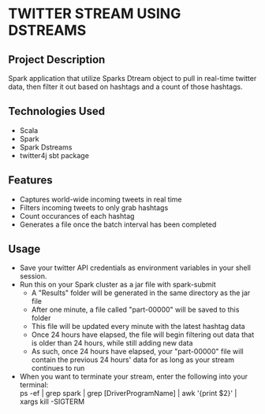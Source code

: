 # TWITTER STREAM USING DSTREAMS #

## Project Description ##
Spark application that utilize Sparks Dtream object to pull in real-time twitter data, then filter it out based on hashtags and a count of those hashtags.

## Technologies Used ##
- Scala
- Spark
- Spark Dstreams
- twitter4j sbt package

## Features ##
- Captures world-wide incoming tweets in real time
- Filters incoming tweets to only grab hashtags
- Count occurances of each hashtag
- Generates a file once the batch interval has been completed

## Usage ##
- Save your twitter API credentials as environment variables in your shell session.
- Run this on your Spark cluster as a jar file with spark-submit
    - A "Results" folder will be generated in the same directory as the jar file 
    - After one minute, a file called "part-00000" will be saved to this folder
    - This file will be updated every minute with the latest hashtag data
    - Once 24 hours have elapsed, the file will begin filtering out data that is older than 24 hours, while still adding new data
    - As such, once 24 hours have elapsed, your "part-00000" file will contain the previous 24 hours' data for as long as your stream continues to run
- When you want to terminate your stream, enter the following into your terminal: \
ps -ef | grep spark |  grep [DriverProgramName] | awk '{print $2}'   | xargs kill  -SIGTERM